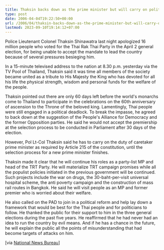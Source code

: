 ```yaml
---
title: Thaksin backs down as the prime minister but will carry on political career
type: post
date: 2006-04-04T19:22:50+00:00
url: /2006/04/thaksin-backs-down-as-the-prime-minister-but-will-carry-on-political-career/
lastmod: 2023-09-10T19:14:12+07:00
---
```

Police Lieutenant Colonel Thaksin Shinawatra last night apologized 16 million people who voted for the Thai Rak Thai Party in the April 2 general election, for being unable to accept the mandate to lead the country because of several pressures besieging him.

In a 15-minute televised address to the nation at 8.30 p.m. yesterday via the TV Pool of Thailand, Thaksin said it was time all members of the society became united as a tribute to His Majesty the King who has devoted for all his life the physical strength, wisdom and personal funds for the welfare of the people.

Thaksin pointed out there are only 60 days left before the world's monarchs come to Thailand to participate in the celebrations on the 60th anniversary of ascension to the Throne of the beloved king. Lamentingly, Thai people were still engaged in a political deadlock. To break the impasse, he agreed to back down at the suggestion of the People's Alliance for Democracy and the former Opposition parties. He said he would not accept the premiership at the selection process to be conducted in Parliament after 30 days of the election.

However, Pol Lt-Col Thaksin said he has to carry on the duty of caretaker prime minister as required by Article 215 of the constitution, until the selection process for a new prime minister finishes.

Thaksin made it clear that he will continue his roles as a party-list MP and head of the TRT Party. He will materialize TRT campaign promises while all the populist policies initiated in the previous government will be continued. Such projects include the war on drugs, the 30-baht-per-visit universal hospital scheme, the anti poverty campaign and the construction of mass rail routes in Bangkok. He said he will visit people as an MP and former premier who is worried about their welfare.

He also called on the PAD to join in a political reform and help lay down a framework that would be best for the Thai people and for politicians to follow. He thanked the public for their support to him in the three general elections during the past five years. He reaffirmed that he had never had an idea to run the country by evil means. And if he has a chance in the future, he will explain the public all the points of misunderstanding that had become targets of attacks on him.

[via [National News Bureau][1]]

 [1]: http://thainews.prd.go.th/newsenglish/previewnews.php?news_id=254904050011
